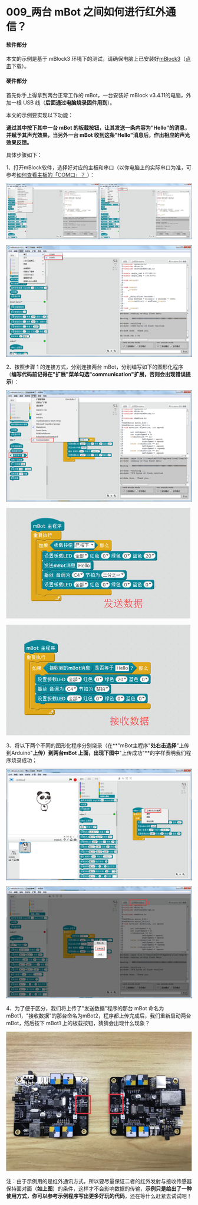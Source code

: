 # 009\_两台 mBot 之间如何进行红外通信？

#### 软件部分

本文的示例是基于 mBlock3 环境下的测试，请确保电脑上已安装好[mBlock3](http://www.mblock.cc/zh-home/software/mblock/mblock3/)（[点击](http://www.mblock.cc/zh-home/software/mblock/mblock3/)下载）。

#### 硬件部分

首先你手上得拿到两台正常工作的 mBot，一台安装好 mBlock v3.4.11的电脑，外加一根 USB 线（**后面通过电脑烧录固件用到**）。

本文的示例要实现以下功能：

**通过其中按下其中一台 mBot 的板载按钮，让其发送一条内容为"Hello"的消息，并赋予其声光效果，当另外一台 mBot 收到这条"Hello"消息后，作出相应的声光效果反馈。**

具体步骤如下：

1、打开mBlock软件，选择好对应的主板和串口（以你电脑上的实际串口为准，可参考﻿﻿[如何查看主板的「COM口」？﻿﻿ ](../tips/ru-he-cha-kan-zhu-ban-de-com-kou.md)）： 

![](../.gitbook/assets/hong-wai-tong-xin-zhu-ban-xuan-ze%20%281%29.jpg)

![](../.gitbook/assets/chuan-kou-xuan-ze.png)

2、按照步骤 1 的连接方式，分别连接两台 mBot，分别编写如下的图形化程序（**编写代码前记得在"扩展"菜单勾选"communication"扩展，否则会出现错误提示**）：

![](../.gitbook/assets/communication-kuo-zhan.png)

![](../.gitbook/assets/fa-song-hong-wai-shu-ju.png)

![](../.gitbook/assets/jie-shou-hong-wai-shu-ju.png)

3、将以下两个不同的图形化程序分别烧录（在**"mBot主程序"**处右击选择**"上传到Arduino"**上传）到两台mBot 上面，出现下图中**"上传成功"**的字样表明我们程序烧录成功；

![](../.gitbook/assets/shang-chuan-cheng-xu.png)

![](../.gitbook/assets/shang-chuan-cheng-gong.png)

4、为了便于区分，我们将上传了"发送数据"程序的那台 mBot 命名为 mBot1，"接收数据"的那台命名为mBot2，程序都上传完成后，我们重新启动两台 mBot，然后按下 mBot1 上的板载按钮，猜猜会出现什么现象？

![](../.gitbook/assets/mbot-hong-wai-tong-xin.jpg)

注：由于示例用的是红外通讯方式，所以要尽量保证二者的红外发射与接收传感器保持面对面（**如上图**）的条件，这样才不会影响数据的传输，**示例只是给出了一种使用方式，你可以参考示例程序写出更多好玩的代码**，还在等什么赶紧去试试吧！

